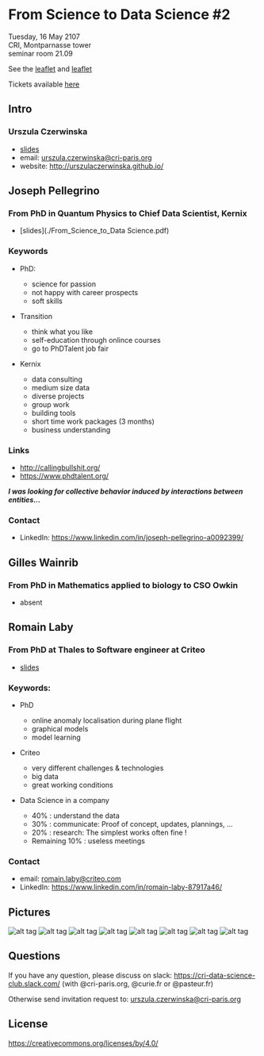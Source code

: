 # From Science to Data Science #2
Tuesday, 16 May 2107 <br>
CRI, Montparnasse tower <br>
seminar room 21.09<br>

See the [leaflet](./seminarV2.ai.pdf) and [leaflet](./seminarV3.ai.pdf)

Tickets available [here](https://events.cri-paris.org/event/24/attendees?sort_by=created_at&sort_order=desc&q=&page=1) 

 ## Intro

### Urszula Czerwinska
* [slides](./CRIDSclub2.pdf) 
* email: urszula.czerwinska@cri-paris.org
* website: http://urszulaczerwinska.github.io/
 

## Joseph Pellegrino
### From PhD in Quantum Physics to Chief Data Scientist, Kernix

 * [slides](./From_Science_to_Data Science.pdf) 

### Keywords
* PhD: 
  - science for passion
  - not happy with career prospects
  - soft skills 

* Transition
  - think what you like
  - self-education through onlince courses 
  - go to PhDTalent job fair 

* Kernix
  - data consulting
  - medium size data
  - diverse projects 
  - group work
  - building tools
  - short time work packages (3 months)
  - business understanding

### Links
  - http://callingbullshit.org/
  - https://www.phdtalent.org/

***I was looking for collective behavior induced by interactions between entities...***
 
 ### Contact
* LinkedIn: https://www.linkedin.com/in/joseph-pellegrino-a0092399/

## Gilles Wainrib
### From PhD in Mathematics applied to biology to CSO Owkin

* absent 

## Romain Laby
### From PhD at Thales to Software engineer at Criteo

 * [slides](./prez_seminaire_16mai17.pdf)  

### Keywords: 
* PhD
    - online anomaly localisation during plane flight
    - graphical models
    - model learning

* Criteo
    - very different challenges & technologies
    - big data
    - great working conditions

* Data Science in a company
    - 40% : understand the data 
    - 30% : communicate: Proof of concept, updates, plannings, ... 
    - 20% : research: The simplest works often fine !
    - Remaining 10% : useless meetings

### Contact
* email: romain.laby@criteo.com
* LinkedIn: https://www.linkedin.com/in/romain-laby-87917a46/


## Pictures
![alt tag](./Photos/IMG_20170516_210307.jpg)
![alt tag](./Photos/IMG_20170516_210313.jpg)
![alt tag](./Photos/IMG_20170516_203646.jpg)
![alt tag](./Photos/IMG_20170516_201553.jpg)
![alt tag](./Photos/IMG_20170516_191653.jpg)
![alt tag](./Photos/IMG_20170516_151805.jpg)
![alt tag](./Photos/IMG_20170516_183740.jpg)
![alt tag](./Photos/IMG_20170516_190228.jpg)

## Questions
If you have any question, please discuss on slack: https://cri-data-science-club.slack.com/ (with @cri-paris.org, @curie.fr or @pasteur.fr)

Otherwise send invitation request to: urszula.czerwinska@cri-paris.org
## License
https://creativecommons.org/licenses/by/4.0/


